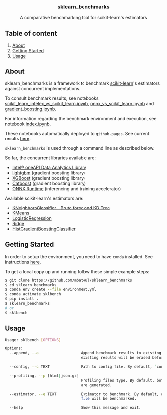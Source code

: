 <p align="center">
  <h3 align="center">sklearn_benchmarks</h3>

  <p align="center">
    A comparative benchmarking tool for scikit-learn's estimators
    <br />
  </p>
</p>

## Table of content

<ol>
  <li><a href="#about-the-project">About</a></li>
  <li><a href="#getting-started">Getting Started</a></li>
  <li><a href="#usage">Usage</a></li>
</ol>

## About

sklearn_benchmarks is a framework to benchmark [scikit-learn](https://github.com/scikit-learn/scikit-learn)'s estimators against concurrent implementations.

To consult benchmark results, see notebooks [scikit_learn_intelex_vs_scikit_learn.ipynb](https://github.com/mbatoul/sklearn_benchmarks/blob/master/scikit_learn_intelex_vs_scikit_learn.ipynb), [onnx_vs_scikit_learn.ipynb](https://github.com/mbatoul/sklearn_benchmarks/blob/master/onnx_vs_scikit_learn.ipynb) and [gradient_boosting.ipynb](https://github.com/mbatoul/sklearn_benchmarks/blob/master/gradient_boosting.ipynb).

For information regarding the benchmark environment and execution, see notebook [index.ipynb](https://github.com/mbatoul/sklearn_benchmarks/blob/master/index.ipynb).

These notebooks automatically deployed to `github-pages`. See current results [here](https://mbatoul.github.io/sklearn_benchmarks/).

`sklearn_benchmarks` is used through a command line as described below.

So far, the concurrent libraries available are:

- [Intel® oneAPI Data Analytics Library](https://github.com/oneapi-src/oneDAL)
- [lightgbm](https://lightgbm.readthedocs.io/en/latest/index.html) (gradient boosting library)
- [XGBoost](https://xgboost.readthedocs.io/en/latest/) (gradient boosting library)
- [Catboost](https://catboost.ai/) (gradient boosting library)
- [ONNX Runtime](https://github.com/microsoft/onnxruntime) (inferencing and training accelerator)

Available scikit-learn's estimators are:

- [KNeighborsClassifier - Brute force and KD Tree](https://scikit-learn.org/stable/modules/generated/sklearn.neighbors.KNeighborsClassifier.html)
- [KMeans](https://scikit-learn.org/stable/modules/generated/sklearn.cluster.KMeans.html)
- [LogisticRegression](https://scikit-learn.org/stable/modules/generated/sklearn.linear_model.LogisticRegression.html)
- [Ridge](https://scikit-learn.org/stable/modules/generated/sklearn.linear_model.Ridge.html)
- [HistGradientBoostingClassifier](https://scikit-learn.org/stable/modules/generated/sklearn.ensemble.HistGradientBoostingClassifier.html)

## Getting Started

In order to setup the environment, you need to have `conda` installed. See instructions [here](https://conda.io/projects/conda/en/latest/user-guide/install/index.html).

To get a local copy up and running follow these simple example steps:

```sh
$ git clone https://github.com/mbatoul/sklearn_benchmarks
$ cd sklearn_benchmarks
$ conda env create --file environment.yml
$ conda activate sklbench
$ pip install .
$ sklearn_benchmarks
# or
$ sklbench
```

## Usage

```sh
Usage: sklbench [OPTIONS]

Options:
  --append, --a                   Append benchmark results to existing ones. By default, all
                                  existing results will be erased before new ones are made.

  --config, --c TEXT              Path to config file. By default, `config.yml` is selected.

  --profiling, --p [html|json.gz]
                                  Profiling files type. By default, both `html` and `json.gz` files
                                  are generated.

  --estimator, --e TEXT           Estimator to benchmark. By default, all estimators in the config
                                  file will be benchmarked.

  --help                          Show this message and exit.
```

